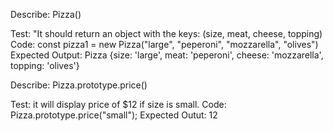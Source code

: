 Describe: Pizza()

Test: "It should return an object with the keys: (size, meat, cheese, topping)
Code: const pizza1 = new Pizza("large", "peperoni", "mozzarella", "olives")
Expected Output: Pizza {size: 'large', meat: 'peperoni', cheese: 'mozzarella', topping: 'olives'}

Describe: Pizza.prototype.price()

Test: it will display price of $12 if size is small. 
Code: Pizza.prototype.price("small");
Expected Outut: 12
